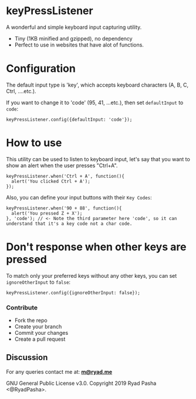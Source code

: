 # keyPressListener
A wonderful and simple keyboard input capturing utility.

* Tiny (1KB minified and gzipped), no dependency
* Perfect to use in websites that have alot of functions.

Configuration
==========
The default input type is 'key', which accepts keyboard characters (A, B, C, Ctrl, ....etc.).

If you want to change it to 'code' (95, 41, ...etc.), then set `defaultInput` to `code`:
```
keyPressListener.config({defaultInput: 'code'});
```

How to use
==========
This utility can be used to listen to keyboard input, let's say that you want to show an alert when the user presses "Ctrl+A".

```
keyPressListener.when('Ctrl + A', function(){
  alert('You clicked Ctrl + A');
});
```

Also, you can define your input buttons with their `Key Codes`:

```
keyPressListener.when('90 + 88', function(){
  alert('You pressed Z + X');
}, 'code'); // <- Note the third parameter here 'code', so it can understand that it's a key code not a char code.
```

Don't response when other keys are pressed
==========
To match only your preferred keys without any other keys, you can set `ignoreOtherInput` to `false`:
```
keyPressListener.config({ignoreOtherInput: false});
```

### Contribute

* Fork the repo
* Create your branch
* Commit your changes
* Create a pull request

## Discussion
For any queries contact me at: **m@ryad.me**



GNU General Public License v3.0. Copyright 2019 Ryad Pasha <@RyadPasha>.

